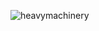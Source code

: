 ![heavymachinery](https://user-images.githubusercontent.com/67774922/161414206-81199fda-7e83-440e-b39e-84c056b967fb.jpg)
